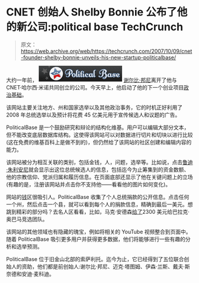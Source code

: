 # CNET 创始人 Shelby Bonnie 公布了他的新公司:political base TechCrunch

> 原文：<https://web.archive.org/web/https://techcrunch.com/2007/10/09/cnet-founder-shelby-bonnie-unveils-his-new-startup-politicalbase/>

大约一年前， [![](img/e3ef47f3df98bdded0eac0b5586d235d.png)](https://web.archive.org/web/20230125051845/http://www.politicalbase.com/) [谢尔比·邦尼](https://web.archive.org/web/20230125051845/http://www.crunchbase.com/person/shelby-bonnie)离开了他与 CNET·哈尔西·米诺共同创立的公司。今天早上，他启动了他的下一个创业项目[政治基础](https://web.archive.org/web/20230125051845/http://www.crunchbase.com/product/political-base)。

该网站主要关注地方、州和国家选举以及其他政治事务，它的时机正好利用了 2008 年总统选举以及预计将花费 45 亿美元用于宣传候选人和议题的广告。

PoliticalBase 是一个鼓励研究和辩论的结构化维基。用户可以编辑大部分文本，但不能改变底层数据库结构。这使得该网站可以对数据进行切片和切块以进行比较(这在免费的维基百科上是做不到的)，但仍然给了该网站的社区创建和编辑内容的能力。

该网站被分为相互关联的类别，包括金钱，人，问题，选举等。比如说，点击[鲁迪·朱利安尼](https://web.archive.org/web/20230125051845/http://www.politicalbase.com/people/rudy-giuliani)就会显示出这位总统候选人的信息，包括迄今为止筹集到的资金数额、他的宗教信仰、党派归属和履历信息。在页面底部还显示了他在关键问题上的立场(有趣的是，注册该网站并点击你不支持他——看看他的图片如何变化)。

网站的[钱](https://web.archive.org/web/20230125051845/http://www.politicalbase.com/money/)区很吸引人。PoliticalBase 收集了个人总统捐款的公开信息。点击任何一个州，然后点击一个县，就可以看到每个人的捐款信息，精确到最后一美元。想跳到精彩的部分吗？去名人区看看，比如，马克·安德森[给了](https://web.archive.org/web/20230125051845/http://www.politicalbase.com/index.php?obj=10&action=showPeopleCelebrity&c1=34855&c2=34760&c3=35871&c4=34756&c5=0&year=2008&officeId=71)2300 美元给巴拉克·奥巴马竞选团队。

该网站的其他领域也有隐藏的瑰宝，例如将相关的 YouTube 视频整合到页面中。随着 PoliticalBase 吸引更多用户并获得更多数据，他们将能够进行一些有趣的分析和选举预测。

PoliticalBase 位于旧金山北部的索萨利托。迄今为止，它已经得到了五位联合创始人的资助，他们都是前创始人:谢尔比·邦尼、迈克·塔图姆、伊森·兰斯、戴夫·斯奈德和安迪·麦科迪。